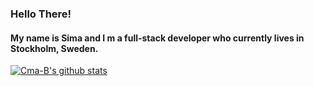 ### Hello There!
#### My name is Sima and I m a full-stack developer who currently lives in Stockholm, Sweden.

[![Cma-B's github stats](https://github-readme-stats.vercel.app/api?username=Cma-B)](https://github.com/Cma-B/github-readme-stats)

<!--
**Cma-B/Cma-B** is a ✨ _special_ ✨ repository because its `README.md` (this file) appears on your GitHub profile.

Here are some ideas to get you started:

- 🔭 I’m currently working on ...
- 🌱 I’m currently learning ...
- 👯 I’m looking to collaborate on ...
- 🤔 I’m looking for help with ...
- 💬 Ask me about ...
- 📫 How to reach me: ...
- 😄 Pronouns: ...
- ⚡ Fun fact: ...
-->
